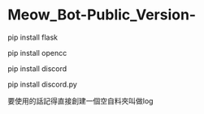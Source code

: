 # Meow_Bot-Public_Version-

pip install flask

pip install opencc

pip install discord

pip install discord.py

要使用的話記得直接創建一個空自料夾叫做log

